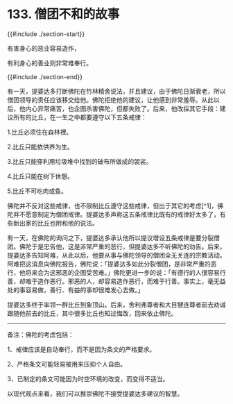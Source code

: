 # 133. 僧团不和的故事
{{#include ./section-start}}

有害身心的恶业容易造作，

有利身心的善业则非常难奉行。

{{#include ./section-end}}

有一天，提婆达多打断佛陀在竹林精舍说法，并且建议，由于佛陀日渐衰老，所以僧团领导的责任应该移交给他。佛陀拒绝他的建议，让他感到非常羞辱。从此以后，他内心异常痛苦，也企图杀害佛陀，但都失败了。后来，他改採其它手段：建议所有的比丘，在一生之中都要遵守以下五条戒律：

1.比丘必须住在森林裡。

2.比丘只能依供养为生。

3.比丘只能穿利用垃圾堆中找到的破布所做成的袈裟。

4.比丘只能在树下休憩。

5.比丘不可吃肉或鱼。

佛陀并不反对这些戒律，也不限制比丘遵守这些戒律，但出于其它的考虑[^1]，佛陀并不愿意制定为僧团戒律。提婆达多声称这五条戒律比既有的戒律好太多了，有些新出家的比丘也附和他的说法。

有一天，在佛陀的询问之下，提婆达多承认他所以提议增设五条戒律是要分裂僧团。佛陀于是忠告他，这是非常严重的恶行，但提婆达多不听佛陀的劝告。后来，提婆达多告知阿难，从此以后，他要从事与佛陀领导的僧团全无关连的宗教活动。阿难把这消息向佛陀报告，佛陀说：「提婆达多如此分裂僧团，是非常严重的恶行，他将来会为这邪恶的企图受苦难。」佛陀更进一步的说：「有德行的人很容易行善，却难于造作恶行。邪恶的人，却容易造作恶行，而难于行善。事实上，毫无益处的事容易做，善行、有益的事却很难发心去做。」

提婆达多终于率领一群比丘到象顶山。后来，舍利弗尊者和大目犍连尊者前去劝诫跟随他前去的比丘，其中很多比丘也知过悔改，回来依止佛陀。


---



备注：佛陀的考虑包括：

1、戒律应该是自动奉行，而不是因为条文的严格要求。

2、严格条文可能轻易被用来压抑个人自由。

3、已制定的条文可能因为时空环境的改变，而变得不适当。

以现代观点来看，我们可以推崇佛陀不接受提婆达多建议的智慧。

